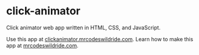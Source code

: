 # click-animator

Click animator web app written in HTML, CSS, and JavaScript.

Use this app at [clickanimator.mrcodeswildride.com](https://clickanimator.mrcodeswildride.com/).
Learn how to make this app at [mrcodeswildride.com](https://www.mrcodeswildride.com/).
